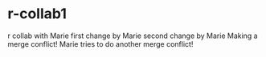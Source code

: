 # r-collab1
r collab with Marie
first change by Marie
second change by Marie
Making a merge conflict!
Marie tries to do another merge conflict!